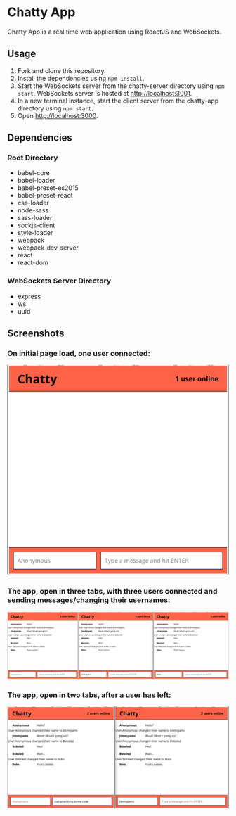 # Chatty App

Chatty App is a real time web application using ReactJS and WebSockets.

## Usage

1. Fork and clone this repository.
2. Install the dependencies using ```npm install```.
3. Start the WebSockets server from the chatty-server directory using ```npm start```. WebSockets server is hosted at <http://localhost:3001>.
4. In a new terminal instance, start the client server from the chatty-app directory using ```npm start```.
5. Open <http://localhost:3000>.

## Dependencies

### Root Directory

* babel-core
* babel-loader
* babel-preset-es2015
* babel-preset-react
* css-loader
* node-sass
* sass-loader
* sockjs-client
* style-loader
* webpack
* webpack-dev-server
* react
* react-dom

### WebSockets Server Directory

* express
* ws
* uuid

## Screenshots

### On initial page load, one user connected:
!["Screenshot of the app on initial page load, one user connected:"](https://github.com/TeriEich/chatty-app/blob/master/docs/chatty-app-initial.png?raw=true)

### The app, open in three tabs, with three users connected and sending messages/changing their usernames:
!["Screenshot of the app (open in three tabs) with three users connected, sending messages, and changing their usernames:"](https://github.com/TeriEich/chatty-app/blob/master/docs/chatty-app-multi.png?raw=true)

### The app, open in two tabs, after a user has left:
!["Screenshot of the app (open in two tabs) after a user has left:"](https://github.com/TeriEich/chatty-app/blob/master/docs/chatty-app-user-left.png?raw=true)